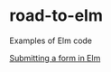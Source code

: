 # road-to-elm
Examples of Elm code

[Submitting a form in Elm](https://github.com/bigbinary/road-to-elm/tree/master/subitting-a-form)
